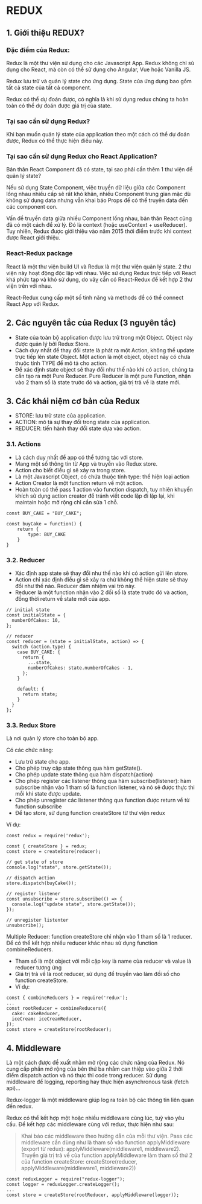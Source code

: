 # REDUX

## 1. Giới thiệu REDUX?

### Đặc điểm của Redux:

Redux là một thư viện sử dụng cho các Javascript App. Redux không chỉ sủ dụng cho React, mà còn có thể sử dụng cho Angular, Vue hoặc Vanilla JS.

Redux lưu trữ và quản lý state cho ứng dụng. State của ứng dụng bao gồm tất cả state của tất cả component.

Redux có thể dự đoán được, có nghĩa là khi sử dụng redux chúng ta hoàn toàn có thể dự đoán được giá trị của state.

### Tại sao cần sử dụng Redux?

Khi bạn muốn quán lý state của application theo một cách có thể dự đoán được, Redux có thể thực hiện điều này.

### Tại sao cần sử dụng Redux cho React Application?

Bản thân React Component đã có state, tại sao phải cần thêm 1 thư viện để quản lý state?

Nếu sử dụng State Component, việc truyền dữ liệu giữa các Component lồng nhau nhiều cấp sẽ rất khó khăn, nhiều Component trung gian mặc dù không sử dụng data nhưng vẫn khai báo Props để có thể truyền data đến các component con.

Vấn đề truyền data giữa nhiều Component lồng nhau, bản thân React cũng đã có một cách để xử lý. Đó là context (hoặc useContext + useReducer). Tuy nhiên, Redux được giới thiệu vào năm 2015 thời điểm trước khi context được React giới thiệu.

### React-Redux package

React là một thư viện build UI và Redux là một thư viện quản lý state. 2 thư viện này hoạt động độc lập với nhau. Việc sử dụng Redux trực tiếp với React khá phức tạp và khó sử dụng, do vâỵ cần có React-Redux để kết hợp 2 thư viện trên với nhau.

React-Redux cung cấp một số tính năng và methods để có thể connect React App với Redux.

## 2. Các nguyên tắc của Redux (3 nguyên tắc)

- State của toàn bộ application được lưu trữ trong một Object. Object này được quản lý bởi Redux Store.
- Cách duy nhất để thay đổi state là phát ra một Action, không thể update trực tiếp lên state Object. Một action là một object, object này có chưa thuộc tính TYPE để mô tả cho action.
- Để xác định state object sẽ thay đổi như thế nào khi có action, chúng ta cần tạo ra một Pure Reducer. Pure Reducer là một pure Function, nhận vào 2 tham số là state trước đó và action, giá trị trả về là state mới.

## 3. Các khái niệm cơ bản của Redux

- STORE: lưu trữ state của application.
- ACTION: mô tả sự thay đổi trong state của application.
- REDUCER: tiến hành thay đổi state dựa vào action.

### 3.1. Actions

- Là cách duy nhất để app có thể tương tác với store.
- Mang một số thông tin từ App và truyền vào Redux store.
- Action cho biết điều gì sẽ xảy ra trong store.
- Là một Javascript Object, có chứa thuộc tính type: thể hiện loại action
- Action Creator là một function return về một action.
- Hoàn toàn có thể pass 1 action vào function dispatch, tuy nhiên khuyến khích sử dụng action creator để tránh viết code lặp đi lặp lại, khi maintain hoặc mở rộng chỉ cần sửa 1 chỗ.

```
const BUY_CAKE = "BUY_CAKE";

const buyCake = function() {
    return {
        type: BUY_CAKE
    }
}
```

### 3.2. Reducer

- Xác định app state sẽ thay đổi như thế nào khi có action gửi lên store.
- Action chỉ xác định điều gì sẽ xảy ra chứ không thể hiện state sẽ thay đổi như thế nào. Reducer đảm nhiệm vai trò này.
- Reducer là một function nhận vào 2 đối số là state trước đó và action, đồng thời return về state mới của app.

```
// initial state
const initialState = {
  numberOfCakes: 10,
};

// reducer
const reducer = (state = initialState, action) => {
  switch (action.type) {
    case BUY_CAKE: {
      return {
        ...state,
        numberOfCakes: state.numberOfCakes - 1,
      };
    }

    default: {
      return state;
    }
  }
};
```

### 3.3. Redux Store

Là nơi quản lý store cho toàn bộ app.

Có các chức năng:

- Lưu trữ state cho app.
- Cho phép truy cập state thông qua hàm getState().
- Cho phép update state thông qua hàm dispatch(action)
- Cho phép register các listener thông qua hàm subscribe(listener): hàm subscribe nhận vào 1 tham số là function listener, và nó sẽ được thực thi mỗi khi state được update.
- Cho phép unregister các listener thông qua function được return về từ function subscribe
- Để tạo store, sử dụng function createStore từ thư viện redux

Ví dụ:

```
const redux = require('redux');

const { createStore } = redux;
const store = createStore(reducer);

// get state of store
console.log("state", store.getState());

// dispatch action
store.dispatch(buyCake());

// register listener
const unsubscribe = store.subscribe(() => {
  console.log("update state", store.getState());
});

// unregister listenter
unsubscribe();
```

Multiple Reducer: function createStore chỉ nhận vào 1 tham số là 1 reducer. Để có thể kết hợp nhiều reducer khác nhau sử dụng function combineReducers.

- Tham số là một object với mỗi cặp key là name của reducer và value là reducer tương ứng
- Giá trị trả về là root reducer, sử dụng để truyền vào làm đối số cho function createStore.
- Ví dụ:

```
const { combineReducers } = require('redux');
...
const rootReducer = combineReducers({
  cake: cakeReducer,
  iceCream: iceCreamReducer,
});
const store = createStore(rootReducer);
```

## 4. Middleware

Là một cách được đề xuất nhằm mở rộng các chức năng của Redux.
Nó cung cấp phần mở rộng của bên thứ ba nhằm can thiệp vào giữa 2 thời điểm dispatch action và nó thực thi code trong reducer.
Sử dụng middleware để logging, reporting hay thực hiện asynchronous task (fetch api)...

Redux-logger là một middleware giúp log ra toàn bộ các thông tin liên quan đến redux.

Redux có thể kết hợp một hoặc nhiều middleware cùng lúc, tuỳ vào yêu cầu.
Để kết hợp các middleware cùng với redux, thực hiện như sau:

> Khai báo các middleware theo hướng dẫn của mỗi thư viện.
> Pass các middleware cần dùng như là tham số vào function applyMiddleware (export từ redux): applyMiddleware(middleware1, middleware2).
> Truyền giá trị trả về của function applyMiddleware làm tham số thứ 2 của function createStore: createStore(reducer, applyMiddleware(middleware1, middleware2))

```
const reduxLogger = require("redux-logger");
const logger = reduxLogger.createLogger();
...
const store = createStore(rootReducer, applyMiddleware(logger));
```
